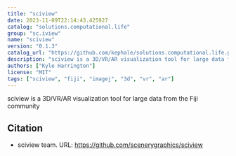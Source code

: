 ```yaml
---
title: "sciview"
date: 2023-11-09T22:14:43.425927
catalog: "solutions.computational.life"
group: "sc.iview"
name: "sciview"
version: "0.1.3"
catalog_url: "https://github.com/kephale/solutions.computational.life.git"
description: "sciview is a 3D/VR/AR visualization tool for large data from the Fiji community"
authors: ["Kyle Harrington"]
license: "MIT"
tags: ["sciview", "fiji", "imagej", "3d", "vr", "ar"]
---
```


sciview is a 3D/VR/AR visualization tool for large data from the Fiji community

## Citation

- sciview team.
  URL: https://github.com/scenerygraphics/sciview

